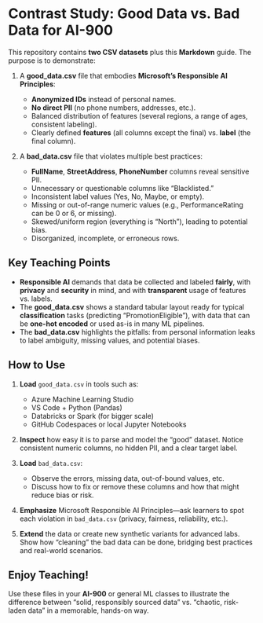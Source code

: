 # Contrast Study: Good Data vs. Bad Data for AI-900

This repository contains **two CSV datasets** plus this **Markdown** guide. The purpose is to demonstrate:

1. A **good_data.csv** file that embodies **Microsoft’s Responsible AI Principles**:
   - **Anonymized IDs** instead of personal names.
   - **No direct PII** (no phone numbers, addresses, etc.).
   - Balanced distribution of features (several regions, a range of ages, consistent labeling).
   - Clearly defined **features** (all columns except the final) vs. **label** (the final column).

2. A **bad_data.csv** file that violates multiple best practices:
   - **FullName**, **StreetAddress**, **PhoneNumber** columns reveal sensitive PII.
   - Unnecessary or questionable columns like “Blacklisted.”
   - Inconsistent label values (Yes, No, Maybe, or empty).
   - Missing or out-of-range numeric values (e.g., PerformanceRating can be 0 or 6, or missing).
   - Skewed/uniform region (everything is “North”), leading to potential bias.
   - Disorganized, incomplete, or erroneous rows.

## Key Teaching Points

- **Responsible AI** demands that data be collected and labeled **fairly**, with **privacy** and **security** in mind, and with **transparent** usage of features vs. labels.
- The **good_data.csv** shows a standard tabular layout ready for typical **classification** tasks (predicting “PromotionEligible”), with data that can be **one-hot encoded** or used as-is in many ML pipelines.
- The **bad_data.csv** highlights the pitfalls: from personal information leaks to label ambiguity, missing values, and potential biases.

## How to Use

1. **Load** `good_data.csv` in tools such as:
   - Azure Machine Learning Studio
   - VS Code + Python (Pandas)
   - Databricks or Spark (for bigger scale)
   - GitHub Codespaces or local Jupyter Notebooks

2. **Inspect** how easy it is to parse and model the “good” dataset. Notice consistent numeric columns, no hidden PII, and a clear target label.

3. **Load** `bad_data.csv`:
   - Observe the errors, missing data, out-of-bound values, etc.
   - Discuss how to fix or remove these columns and how that might reduce bias or risk.

4. **Emphasize** Microsoft Responsible AI Principles—ask learners to spot each violation in `bad_data.csv` (privacy, fairness, reliability, etc.).

5. **Extend** the data or create new synthetic variants for advanced labs. Show how “cleaning” the bad data can be done, bridging best practices and real-world scenarios.

## Enjoy Teaching!

Use these files in your **AI-900** or general ML classes to illustrate the difference between “solid, responsibly sourced data” vs. “chaotic, risk-laden data” in a memorable, hands-on way.
